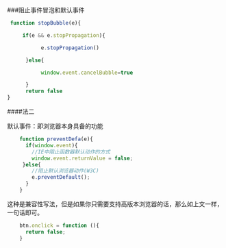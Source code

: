 ###阻止事件冒泡和默认事件

```js
 function stopBubble(e){

     if(e && e.stopPropagation){

           e.stopPropagation()

      }else{

           window.event.cancelBubble=true

      }
      return false
}
```




####法二

默认事件：即浏览器本身具备的功能

```js
    function preventDefa(e){ 
      if(window.event){ 
        //IE中阻止函数器默认动作的方式  
        window.event.returnValue = false;  
     }else{ 
        //阻止默认浏览器动作(W3C)  
        e.preventDefault(); 
      }  
    } 

```
这种是兼容性写法，但是如果你只需要支持高版本浏览器的话，那么如上文一样，一句话即可。

```js
    btn.onclick = function (){ 
      return false; 
    }
```